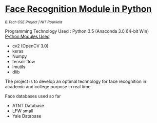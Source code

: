 <h1><u>Face Recognition Module in Python</u></h1>
<i><small>B.Tech CSE Project | NIT Rourkela </small></i>

Programming Technology Used : Python 3.5 (Anaconda 3.0 64-bit Win) 
<u>Python Modules Used</u><br>
<ul>
  <li>cv2 (OpenCV 3.0)</li>
  <li>keras </li>
  <li>Numpy</li>
  <li>tensor flow</li>
  <li>imutils</li>
  <li>dlib</li>
</ul>
<p>The project is to develop an optimal technology for face recognition in academic and college purpose in real time</p>

Face databases used so far <br>
<ul>
  <li>ATNT Database</li>
  <li>LFW small</li>
  <li>Yale Database</li>
</ul>
